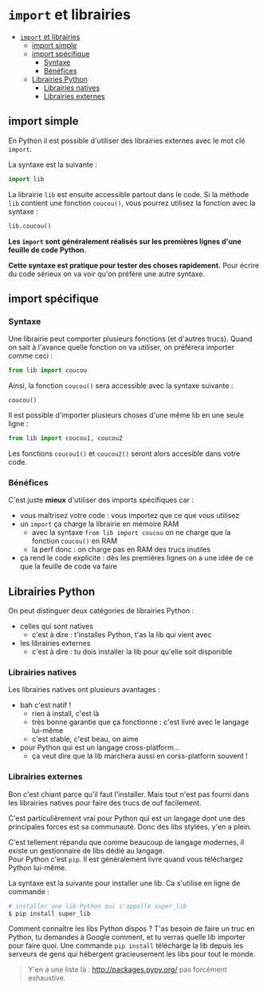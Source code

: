 # `import` et librairies

- [`import` et librairies](#import-et-librairies)
  - [import simple](#import-simple)
  - [import spécifique](#import-spécifique)
    - [Syntaxe](#syntaxe)
    - [Bénéfices](#bénéfices)
  - [Librairies Python](#librairies-python)
    - [Librairies natives](#librairies-natives)
    - [Librairies externes](#librairies-externes)

## import simple

En Python il est possible d'utiliser des librairies externes avec le mot clé `import`.

La syntaxe est la suivante :

```python
import lib
```

La librairie `lib` est ensuite accessible partout dans le code. Si la méthode `lib` contient une fonction `coucou()`, vous pourrez utilisez la fonction avec la syntaxe :

```python
lib.coucou()
```

**Les `import` sont généralement réalisés sur les premières lignes d'une feuille de code Python.**

**Cette syntaxe est pratique pour tester des choses rapidement.** Pour écrire du code sérieux on va voir qu'on préfère une autre syntaxe.

## import spécifique

### Syntaxe

Une librairie peut comporter plusieurs fonctions (et d'autres trucs). Quand on sait à l'avance quelle fonction on va utiliser, on préférera importer comme ceci :

```python
from lib import coucou
```

Ainsi, la fonction `coucou()` sera accessible avec la syntaxe suivante :

```
coucou()
```

Il est possible d'importer plusieurs choses d'une même lib en une seule ligne :

```python
from lib import coucou1, coucou2
```

Les fonctions `coucou1()` et `coucou2()` seront alors accesible dans votre code.

### Bénéfices

C'est juste **mieux** d'utiliser des imports spécifiques car :

- vous maîtrisez votre code : vous importez que ce que vous utilisez
- un `import` ça charge la librairie en mémoire RAM
  - avec la syntaxe `from lib import coucou` on ne charge que la fonction `coucou()` en RAM
  - la perf donc : on charge pas en RAM des trucs inutiles
- ça rend le code explicite : dès les premières lignes on a une idée de ce que la feuille de code va faire

## Librairies Python

On peut distinguer deux catégories de  librairies Python :

- celles qui sont natives
  - c'est à dire : t'installes Python, t'as la lib qui vient avec
- les librairies externes
  - c'est à dire : tu dois installer la lib pour qu'elle soit disponible

### Librairies natives

Les librairies natives ont plusieurs avantages :

- bah c'est natif !
  - rien à install, c'est là
  - très bonne garantie que ça fonctionne : c'est livré avec le langage lui-même
  - c'est stable, c'est beau, on aime
- pour Python qui est un langage cross-platform...
  - ça veut dire que la lib marchera aussi en corss-platform souvent !

### Librairies externes

Bon c'est chiant parce qu'il faut l'installer. Mais tout n'est pas fourni dans les librairies natives pour faire des trucs de ouf facilement.

C'est particulièrement vrai pour Python qui est un langage dont une des principales forces est sa communauté. Donc des libs stylées, y'en a plein.

C'est tellement répandu que comme beaucoup de langage modernes, il existe un gestionnaire de libs dédié au langage.  
Pour Python c'est `pip`. Il est généralement livré quand vous téléchargez Python lui-même.

La syntaxe est la suivante pour installer une lib. Ca s'utilise en ligne de commande :

```bash
# installer une lib Python qui s'appelle super_lib
$ pip install super_lib
```

Comment connaître les libs Python dispos ? T'as besoin de faire un truc en Python, tu demandes à Google comment, et tu verras quelle lib importer pour faire quoi. Une commande `pip install` télécharge la lib depuis les serveurs de gens qui hébergent gracieusement les libs pour tout le monde.

> Y'en a une liste là : http://packages.pypy.org/ pas forcément exhaustive.
